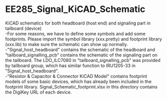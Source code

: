 # EE285_Signal_KiCAD_Schematic
KiCAD schematics for both headboard (host end) and signaling part in tailboard (device)  
-For some reasons, we have to define some symbols and add some footprints. Please import the symbol library (xxx.pretty) and footprint library (xxx.lib) to make sure the schematic can show up normally.  
-"Signal_host_headboard" contains the schematic of the headboard and "tailboard_signalling_pcb" contains the schematic of the signaling part on the tailboard. The LDO_ILC7080 in "tailboard_signalling_pcb" was provided by tailboard group, which has similar function to IRU1205-33 in "Signal_host_headboard".  
-"Resistor & Capacitor & Connector KiCAD Model" contains footprint models of some basic devices, which has already been included in the footprint library.   Signal_Schematic_footprint.xlsx in this directory contains the DigiKey URL of each device.
